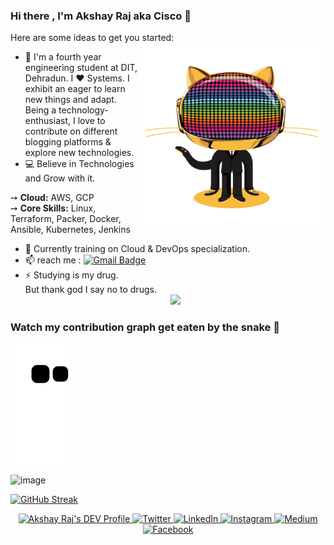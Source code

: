 ### Hi there , I'm Akshay Raj aka Cisco 👋

Here are some ideas to get you started:
<img align="right" alt="GIF" height="300px" src='https://github.com/theakshayraj/Cool-Readme-ideas/blob/68f1ef2bf6a85ea818233d33b6a5085d15249940/data/octocat/daftpunktocat-guy.gif' />
- 🔭 I'm a fourth year engineering student at DIT, Dehradun. I ❤️ Systems. I exhibit an eager to learn new things and adapt. Being a technology-enthusiast, I love to contribute on different blogging platforms & explore new technologies.
- 💻 Believe in Technologies and Grow with it.

➙ **Cloud:** AWS, GCP <br>
➙ **Core Skills:** Linux, Terraform, Packer, Docker, Ansible, Kubernetes, Jenkins  <br>

- 🌱 Currently training on Cloud & DevOps specialization.
- 📫 reach me :
[![Gmail Badge](https://img.shields.io/badge/Microsoft_Outlook-0078D4?style=for-the-badge&logo=microsoft-outlook&logoColor=white&link=mailto:theakshayraj@outlook.com)](mailto:theakshayraj@outlook.com) 
- ⚡     Studying is my drug.
     <br>But thank god I say no to drugs.<div align='center'>
        ![](https://komarev.com/ghpvc/?username=theakshayraj&color=brightgreen)

###    Watch my contribution graph get eaten by the snake 🐍

<!-- refer this: https://dev.to/mishmanners/how-to-enable-github-actions-on-your-profile-readme-for-a-contribution-graph-4l66 -->
![theakshayraj snake gif](https://github.com/theakshayraj/theakshayraj/blob/b21604aba904e2dea5d8e6f7de8d145f19e331b6/github-contribution-grid-snake.svg)      
     
![image](https://github.com/saadeghi/saadeghi/blob/master/dino.gif)    
     
<!--[![GitHub Streak](https://github-readme-streak-stats.herokuapp.com?user=theakshayraj&theme=dark&hide_border=true)](https://git.io/streak-stats) -->
[![GitHub Streak](https://github-readme-streak-stats.herokuapp.com?user=theakshayraj&theme=blux&hide_border=true)](https://git.io/streak-stats)    
<p align="center">
  <a href="https://dev.to/theakshayraj">
  <img src="https://d2fltix0v2e0sb.cloudfront.net/dev-badge.svg" alt="Akshay Raj's DEV Profile" height="30" width="30">
   </a>
  <a href="https://twitter.com/_cisco_x" target="_blank">
    <img src="https://img.shields.io/badge/twitter-%231DA1F2.svg?&style=for-the-badge&logo=twitter&logoColor=white&color=071A2C" alt="Twitter"/>
  </a>
  <a href="https://www.linkedin.com/in/akshay-raj-268149139/" target="_blank">
    <img src="https://img.shields.io/badge/linkedin-%230077B5.svg?&style=for-the-badge&logo=linkedin&logoColor=white&color=071A2C" alt="LinkedIn"/>
  </a>
  <a href="https://www.instagram.com/cisco._.x/" target="_blank">
    <img src="https://img.shields.io/badge/instagram-%23E4405F.svg?&style=for-the-badge&logo=instagram&logoColor=white&color=071A2C" alt="Instagram"/>
  </a>
  <a href="https://medium.com/@akshayraj_58421" target="_blank">
    <img src="https://img.shields.io/badge/medium-%2312100E.svg?&style=for-the-badge&logo=medium&logoColor=white&color=071A2C" alt="Medium"/>
  </a>
  <a href="https://www.facebook.com/theAxAy" target="_blank">
    <img src="https://img.shields.io/badge/facebook-%231877F2.svg?&style=for-the-badge&logo=facebook&logoColor=white&color=071A2C" alt="Facebook"/>
  </a>
    
</p>
<br>
<!--
**theakshayraj/theakshayraj** is a ✨ _special_ ✨ repository because its `README.md` (this file) appears on your GitHub profile.
- 👯 Looking for intern opportunities
